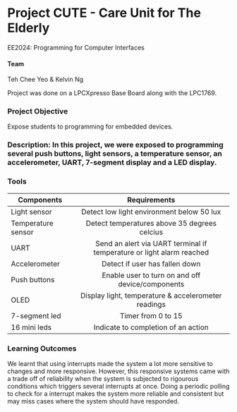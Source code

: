 # Project CUTE - Care Unit for The Elderly
EE2024: Programming for Computer Interfaces

#### Team
Teh Chee Yeo & Kelvin Ng

Project was done on a LPCXpresso Base Board along with the LPC1769. 

### Project Objective 
Expose students to programming for embedded devices.

### Description: In this project, we were exposed to programming several push buttons, light sensors, a temperature sensor, an accelerometer, UART, 7-segment display and a LED display. 

### Tools


| Components         | Requirements							     	|
| -------------------|:---------------------------------------------:|	
| Light sensor       | Detect low light environment below 50 lux     |
| Temperature sensor | Detect temperatures above 35 degrees celcius  |
| UART               | Send an alert via UART terminal if temperature or light alarm reached|
| Accelerometer      | Detect if user has fallen down |
| Push buttons		 | Enable user to turn on and off device/components |
| OLED     			 | Display light, temperature & accelerometer readings | 
| 7-segment led | Timer from 0 to 15 |
| 16 mini leds | Indicate to completion of an action |


### Learning Outcomes
We learnt that using interrupts made the system a lot more sensitive to changes and more responsive. However, this responsive systems came with a trade off of reliability when the system is subjected to rigourous conditions which triggers several interrupts at once. 
Doing a periodic polling to check for a interrupt makes the system more reliable and consistent but may miss cases where the system should have responded.
